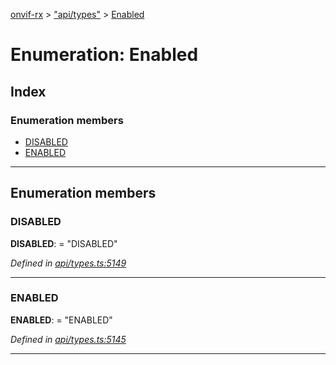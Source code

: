 [onvif-rx](../README.md) > ["api/types"](../modules/_api_types_.md) > [Enabled](../enums/_api_types_.enabled.md)

# Enumeration: Enabled

## Index

### Enumeration members

* [DISABLED](_api_types_.enabled.md#disabled)
* [ENABLED](_api_types_.enabled.md#enabled)

---

## Enumeration members

<a id="disabled"></a>

###  DISABLED

**DISABLED**:  = "DISABLED"

*Defined in [api/types.ts:5149](https://github.com/patrickmichalina/onvif-rx/blob/1596479/src/api/types.ts#L5149)*

___
<a id="enabled"></a>

###  ENABLED

**ENABLED**:  = "ENABLED"

*Defined in [api/types.ts:5145](https://github.com/patrickmichalina/onvif-rx/blob/1596479/src/api/types.ts#L5145)*

___

